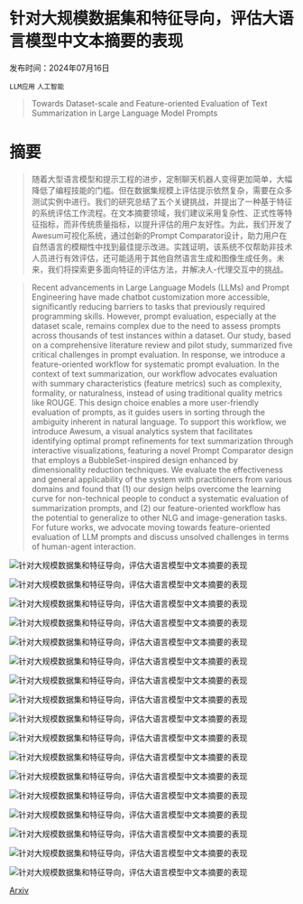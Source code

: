# 针对大规模数据集和特征导向，评估大语言模型中文本摘要的表现

发布时间：2024年07月16日

`LLM应用` `人工智能`

> Towards Dataset-scale and Feature-oriented Evaluation of Text Summarization in Large Language Model Prompts

# 摘要

> 随着大型语言模型和提示工程的进步，定制聊天机器人变得更加简单，大幅降低了编程技能的门槛。但在数据集规模上评估提示依然复杂，需要在众多测试实例中进行。我们的研究总结了五个关键挑战，并提出了一种基于特征的系统评估工作流程。在文本摘要领域，我们建议采用复杂性、正式性等特征指标，而非传统质量指标，以提升评估的用户友好性。为此，我们开发了Awesum可视化系统，通过创新的Prompt Comparator设计，助力用户在自然语言的模糊性中找到最佳提示改进。实践证明，该系统不仅帮助非技术人员进行有效评估，还可能适用于其他自然语言生成和图像生成任务。未来，我们将探索更多面向特征的评估方法，并解决人-代理交互中的挑战。

> Recent advancements in Large Language Models (LLMs) and Prompt Engineering have made chatbot customization more accessible, significantly reducing barriers to tasks that previously required programming skills. However, prompt evaluation, especially at the dataset scale, remains complex due to the need to assess prompts across thousands of test instances within a dataset. Our study, based on a comprehensive literature review and pilot study, summarized five critical challenges in prompt evaluation. In response, we introduce a feature-oriented workflow for systematic prompt evaluation. In the context of text summarization, our workflow advocates evaluation with summary characteristics (feature metrics) such as complexity, formality, or naturalness, instead of using traditional quality metrics like ROUGE. This design choice enables a more user-friendly evaluation of prompts, as it guides users in sorting through the ambiguity inherent in natural language. To support this workflow, we introduce Awesum, a visual analytics system that facilitates identifying optimal prompt refinements for text summarization through interactive visualizations, featuring a novel Prompt Comparator design that employs a BubbleSet-inspired design enhanced by dimensionality reduction techniques. We evaluate the effectiveness and general applicability of the system with practitioners from various domains and found that (1) our design helps overcome the learning curve for non-technical people to conduct a systematic evaluation of summarization prompts, and (2) our feature-oriented workflow has the potential to generalize to other NLG and image-generation tasks. For future works, we advocate moving towards feature-oriented evaluation of LLM prompts and discuss unsolved challenges in terms of human-agent interaction.

![针对大规模数据集和特征导向，评估大语言模型中文本摘要的表现](../../../paper_images/2407.12192/x1.png)

![针对大规模数据集和特征导向，评估大语言模型中文本摘要的表现](../../../paper_images/2407.12192/x2.png)

![针对大规模数据集和特征导向，评估大语言模型中文本摘要的表现](../../../paper_images/2407.12192/x3.png)

![针对大规模数据集和特征导向，评估大语言模型中文本摘要的表现](../../../paper_images/2407.12192/x4.png)

![针对大规模数据集和特征导向，评估大语言模型中文本摘要的表现](../../../paper_images/2407.12192/x5.png)

![针对大规模数据集和特征导向，评估大语言模型中文本摘要的表现](../../../paper_images/2407.12192/x6.png)

![针对大规模数据集和特征导向，评估大语言模型中文本摘要的表现](../../../paper_images/2407.12192/x7.png)

![针对大规模数据集和特征导向，评估大语言模型中文本摘要的表现](../../../paper_images/2407.12192/human_subtree.png)

![针对大规模数据集和特征导向，评估大语言模型中文本摘要的表现](../../../paper_images/2407.12192/LLM_subtree.png)

![针对大规模数据集和特征导向，评估大语言模型中文本摘要的表现](../../../paper_images/2407.12192/newplot.png)

![针对大规模数据集和特征导向，评估大语言模型中文本摘要的表现](../../../paper_images/2407.12192/Sent_Len.png)

![针对大规模数据集和特征导向，评估大语言模型中文本摘要的表现](../../../paper_images/2407.12192/x8.png)

![针对大规模数据集和特征导向，评估大语言模型中文本摘要的表现](../../../paper_images/2407.12192/x10.png)

![针对大规模数据集和特征导向，评估大语言模型中文本摘要的表现](../../../paper_images/2407.12192/truth_var_0.png)

![针对大规模数据集和特征导向，评估大语言模型中文本摘要的表现](../../../paper_images/2407.12192/truth_var_1.png)

![针对大规模数据集和特征导向，评估大语言模型中文本摘要的表现](../../../paper_images/2407.12192/it_sent_0.png)

![针对大规模数据集和特征导向，评估大语言模型中文本摘要的表现](../../../paper_images/2407.12192/it_sent_1.png)

[Arxiv](https://arxiv.org/abs/2407.12192)